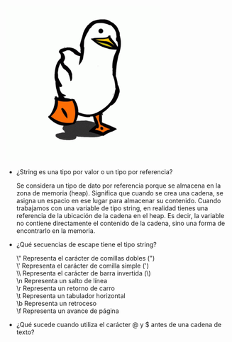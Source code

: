 <p><img aling ="rigth" src ="https://github.com/TallerDeLenguajes1/tl1_tp3_2023-julian-quin/blob/main/pato-caminando.gif" heigth="300" width="350" </p><br>

- ¿String es una tipo por valor o un tipo por referencia?

  Se considera un tipo de dato por referencia porque se almacena en la zona de memoria (heap). Significa que cuando se crea una cadena, se asigna un espacio en ese lugar para almacenar su contenido.
  Cuando trabajamos con una variable de tipo string, en realidad tienes una referencia de la ubicación de la cadena en el heap. Es decir, la variable no contiene directamente el contenido de la cadena, sino una forma de encontrarlo en la memoria.

- ¿Qué secuencias de escape tiene el tipo string?
  <p>
    \" Representa el carácter de comillas dobles (")<br>
    \' Representa el carácter de comilla simple (')<br>
    \\ Representa el carácter de barra invertida (\)<br>
    \n Representa un salto de línea<br>
    \r Representa un retorno de carro<br>
    \t Representa un tabulador horizontal<br>
    \b Representa un retroceso<br>
    \f Representa un avance de página<br>
  </p>

- ¿Qué sucede cuando utiliza el carácter @ y $ antes de una cadena de texto?
